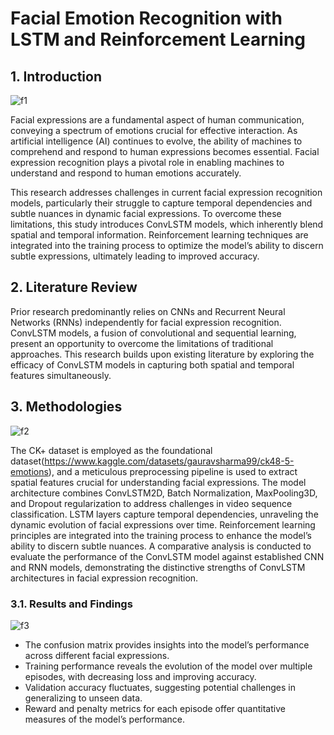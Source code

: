# Facial Emotion Recognition with LSTM and Reinforcement Learning


## 1. Introduction
![f1](https://github.com/user-attachments/assets/0184f2e5-d6e3-46c8-b6e7-06b4256e450a)

Facial expressions are a fundamental aspect of human communication, conveying a spectrum of emotions crucial for effective interaction. As artificial intelligence (AI) continues to evolve, the ability of machines to comprehend and respond to human expressions becomes essential. Facial expression recognition plays a pivotal role in enabling machines to understand and respond to human emotions accurately.

This research addresses challenges in current facial expression recognition models, particularly their struggle to capture temporal dependencies and subtle nuances in dynamic facial expressions. To overcome these limitations, this study introduces ConvLSTM models, which inherently blend spatial and temporal information. Reinforcement learning techniques are integrated into the training process to optimize the model’s ability to discern subtle expressions, ultimately leading to improved accuracy.

## 2. Literature Review
Prior research predominantly relies on CNNs and Recurrent Neural Networks (RNNs) independently for facial expression recognition. ConvLSTM models, a fusion of convolutional and sequential learning, present an opportunity to overcome the limitations of traditional approaches. This research builds upon existing literature by exploring the efficacy of ConvLSTM models in capturing both spatial and temporal features simultaneously.

## 3. Methodologies
![f2](https://github.com/user-attachments/assets/a31d66aa-0ef4-4cc5-be14-eb3ce63493a4)

The CK+ dataset is employed as the foundational dataset(https://www.kaggle.com/datasets/gauravsharma99/ck48-5-emotions), and a meticulous preprocessing pipeline is used to extract spatial features crucial for understanding facial expressions. The model architecture combines ConvLSTM2D, Batch Normalization, MaxPooling3D, and Dropout regularization to address challenges in video sequence classification. LSTM layers capture temporal dependencies, unraveling the dynamic evolution of facial expressions over time. Reinforcement learning principles are integrated into the training process to enhance the model’s ability to discern subtle nuances.
A comparative analysis is conducted to evaluate the performance of the ConvLSTM model against established CNN and RNN models, demonstrating the distinctive strengths of ConvLSTM architectures in facial expression recognition.

### 3.1. Results and Findings
![f3](https://github.com/user-attachments/assets/7eece966-b2ac-4667-ba73-46ecbcd1819d)

- The confusion matrix provides insights into the model’s performance across different facial expressions.
- Training performance reveals the evolution of the model over multiple episodes, with decreasing loss and improving accuracy.
- Validation accuracy fluctuates, suggesting potential challenges in generalizing to unseen data.
- Reward and penalty metrics for each episode offer quantitative measures of the model’s performance.

